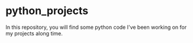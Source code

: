 # python_projects
In this repository, you will find some python code I've been working on for my projects along time.
